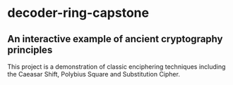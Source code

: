 # decoder-ring-capstone

## An interactive example of ancient cryptography principles

This project is a demonstration of classic enciphering techniques
including the Caeasar Shift, Polybius Square and Substitution Cipher.
